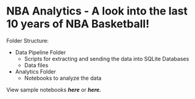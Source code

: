 # NBA Analytics - A look into the last 10 years of NBA Basketball!

Folder Structure:
  * Data Pipeline Folder
      * Scripts for extracting and sending the data into SQLite Databases 
      * Data files
  * Analytics Folder
      * Notebooks to analyze the data
 
View sample notebooks ***here*** or ***here.*** 
